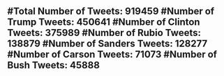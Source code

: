 #Total Number of Tweets: 919459 
#Number of Trump Tweets: 450641
#Number of Clinton Tweets: 375989
#Number of Rubio Tweets: 138879
#Number of Sanders Tweets: 128277
#Number of Carson Tweets: 71073
#Number of Bush Tweets: 45888
---
